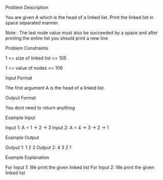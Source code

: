 Problem Description

You are given A which is the head of a linked list. Print the linked list in space separated manner.

Note : The last node value must also be succeeded by a space and after printing the entire list you should print a new line

Problem Constraints

1 <= size of linked list <= 105

1 <= value of nodes <= 109

Input Format

The first argument A is the head of a linked list.

Output Format

You dont need to return anything

Example Input

Input 1:
A = 1 -> 2 -> 3
Input 2:
A = 4 -> 3 -> 2 -> 1

Example Output

Output 1:
1 2 3
Output 2:
4 3 2 1

Example Explanation

For Input 1:
We print the given linked list
For Input 2:
We print the given linked list
